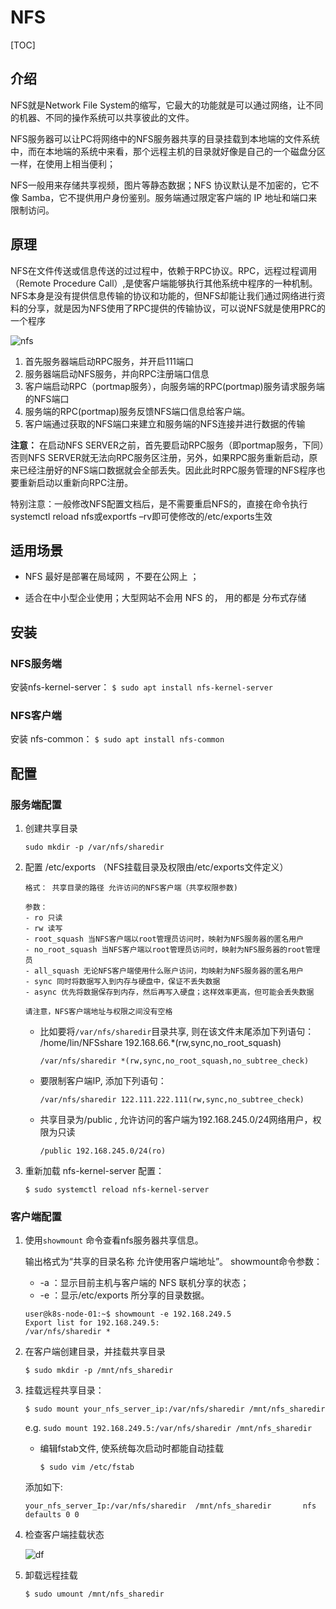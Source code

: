 # NFS

[TOC]

## 介绍

NFS就是Network File System的缩写，它最大的功能就是可以通过网络，让不同的机器、不同的操作系统可以共享彼此的文件。

​NFS服务器可以让PC将网络中的NFS服务器共享的目录挂载到本地端的文件系统中，而在本地端的系统中来看，那个远程主机的目录就好像是自己的一个磁盘分区一样，在使用上相当便利；

NFS一般用来存储共享视频，图片等静态数据；NFS 协议默认是不加密的，它不像 Samba，它不提供用户身份鉴别。服务端通过限定客户端的 IP 地址和端口来限制访问。

## 原理

NFS在文件传送或信息传送的过过程中，依赖于RPC协议。RPC，远程过程调用（Remote Procedure Call）,是使客户端能够执行其他系统中程序的一种机制。NFS本身是没有提供信息传输的协议和功能的，但NFS却能让我们通过网络进行资料的分享，就是因为NFS使用了RPC提供的传输协议，可以说NFS就是使用PRC的一个程序

![nfs](https://gitee.com/owen2016/pic-hub/raw/master/pics/20201206224432.png)

1. 首先服务器端启动RPC服务，并开启111端口
2. 服务器端启动NFS服务，并向RPC注册端口信息
3. 客户端启动RPC（portmap服务），向服务端的RPC(portmap)服务请求服务端的NFS端口
4. 服务端的RPC(portmap)服务反馈NFS端口信息给客户端。
5. 客户端通过获取的NFS端口来建立和服务端的NFS连接并进行数据的传输

**注意：** 在启动NFS SERVER之前，首先要启动RPC服务（即portmap服务，下同）否则NFS SERVER就无法向RPC服务区注册，另外，如果RPC服务重新启动，原来已经注册好的NFS端口数据就会全部丢失。因此此时RPC服务管理的NFS程序也要重新启动以重新向RPC注册。

特别注意：一般修改NFS配置文档后，是不需要重启NFS的，直接在命令执行systemctl reload nfs或exportfs –rv即可使修改的/etc/exports生效

## 适用场景

- NFS 最好是部署在局域网 ，不要在公网上 ；

- 适合在中小型企业使用；大型网站不会用 NFS 的， 用的都是 分布式存储

## 安装

### NFS服务端

安装nfs-kernel-server：
`$ sudo apt install nfs-kernel-server`

### NFS客户端

安装 nfs-common：
`$ sudo apt install nfs-common`

## 配置

### 服务端配置

1. 创建共享目录

    `sudo mkdir -p /var/nfs/sharedir`

2. 配置 /etc/exports （NFS挂载目录及权限由/etc/exports文件定义）

    ``` shell
    格式： 共享目录的路径 允许访问的NFS客户端（共享权限参数)

    参数：
    - ro 只读
    - rw 读写
    - root_squash 当NFS客户端以root管理员访问时，映射为NFS服务器的匿名用户
    - no_root_squash 当NFS客户端以root管理员访问时，映射为NFS服务器的root管理员
    - all_squash 无论NFS客户端使用什么账户访问，均映射为NFS服务器的匿名用户
    - sync 同时将数据写入到内存与硬盘中，保证不丢失数据
    - async 优先将数据保存到内存，然后再写入硬盘；这样效率更高，但可能会丢失数据

    请注意，NFS客户端地址与权限之间没有空格
    ```

   - 比如要将`/var/nfs/sharedir`目录共享, 则在该文件末尾添加下列语句：
             /home/lin/NFSshare  192.168.66.*(rw,sync,no_root_squash)

       `/var/nfs/sharedir *(rw,sync,no_root_squash,no_subtree_check)`

   - 要限制客户端IP, 添加下列语句：

       `/var/nfs/sharedir 122.111.222.111(rw,sync,no_subtree_check)`

   - 共享目录为/public , 允许访问的客户端为192.168.245.0/24网络用户，权限为只读

        `/public 192.168.245.0/24(ro)`

3. 重新加载 nfs-kernel-server 配置：

    `$ sudo systemctl reload nfs-kernel-server`

### 客户端配置

1. 使用`showmount` 命令查看nfs服务器共享信息。

    输出格式为“共享的目录名称 允许使用客户端地址”。
    showmount命令参数：

    - -a ：显示目前主机与客户端的 NFS 联机分享的状态；
    - -e ：显示/etc/exports 所分享的目录数据。

    ``` shell
    user@k8s-node-01:~$ showmount -e 192.168.249.5
    Export list for 192.168.249.5:
    /var/nfs/sharedir *
    ```

2. 在客户端创建目录，并挂载共享目录

    `$ sudo mkdir -p /mnt/nfs_sharedir`

3. 挂载远程共享目录：

    `$ sudo mount your_nfs_server_ip:/var/nfs/sharedir /mnt/nfs_sharedir`

    e.g. `sudo mount 192.168.249.5:/var/nfs/sharedir /mnt/nfs_sharedir`

   - 编辑fstab文件, 使系统每次启动时都能自动挂载

       `$ sudo vim /etc/fstab`

   添加如下:

   `your_nfs_server_Ip:/var/nfs/sharedir  /mnt/nfs_sharedir       nfs    defaults 0 0`

4. 检查客户端挂载状态

    ![df](https://gitee.com/owen2016/pic-hub/raw/master/pics/20201206224528.png)

5. 卸载远程挂载

    `$ sudo umount /mnt/nfs_sharedir`
